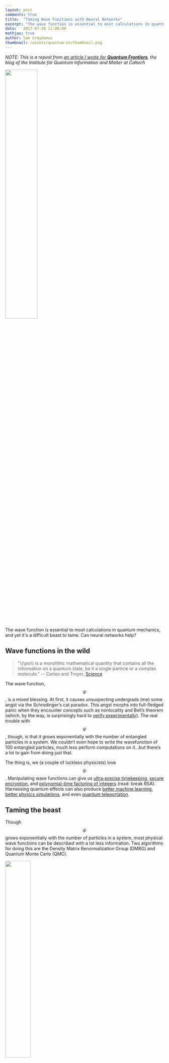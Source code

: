 ```yaml
---
layout: post
comments: true
title:  "Taming Wave Functions with Neural Networks"
excerpt: "The wave function is essential to most calculations in quantum mechanics but it's a difficult beast to tame. Can neural networks help?"
date:   2017-07-28 11:00:00
mathjax: true
author: Sam Greydanus
thumbnail: /assets/quantum-nn/thumbnail.png
---
```


_NOTE: This is a repost from [an article I wrote for **Quantum Frontiers**](https://quantumfrontiers.com/2017/08/02/taming-wave-functions-with-neural-networks/), the blog of the Institute for Quantum Information and Matter at Caltech_

<div class="imgcap">
    <img src="/assets/quantum-nn/wavf-ski.jpg" width="45%">
</div>

The wave function is essential to most calculations in quantum mechanics, and yet it's a difficult beast to tame. Can neural networks help?

## Wave functions in the wild

> "\\(\psi\\) is a monolithic mathematical quantity that contains all the information on a quantum state, be it a single particle or a complex molecule." -- Carleo and Troyer, [Science](http://science.sciencemag.org/content/355/6325/602.full)

The wave function, $$\psi$$ , is a mixed blessing. At first, it causes unsuspecting undergrads (me) some angst via the Schrodinger’s cat paradox. This angst morphs into full-fledged panic when they encounter concepts such as nonlocality and Bell’s theorem (which, by the way, is surprisingly hard to [verify experimentally](https://phys.org/news/2017-02-physicists-loophole-bell-inequality-year-old.html)). The real trouble with $$\psi$$, though, is that it grows exponentially with the number of entangled particles in a system. We couldn’t even hope to write the wavefunction of 100 entangled particles, much less perform computations on it…but there’s a lot to gain from doing just that.

The thing is, we (a couple of luckless physicists) love $$\psi$$ . Manipulating wave functions can give us [ultra-precise timekeeping](https://www.nature.com/news/2010/100331/full/news.2010.163.html), [secure encryption](http://physicsworld.com/cws/article/news/2017/jul/11/quantum-satellites-demonstrate-teleportation-and-encryption), and [polynomial-time factoring of integers](https://quantumfrontiers.com/2013/03/17/post-quantum-cryptography/) (read: break RSA). Harnessing quantum effects can also produce [better machine learning](https://www.technologyreview.com/s/544421/googles-quantum-dream-machine/), [better physics simulations](https://phys.org/news/2013-10-feynman-wasnt-quantum-dynamics-ground.html), and even [quantum teleportation](https://quantumfrontiers.com/2012/09/17/how-to-build-a-teleportation-machine-teleportation-protocol/).

## Taming the beast

Though $$\psi$$  grows exponentially with the number of particles in a system, most physical wave functions can be described with a lot less information. Two algorithms for doing this are the Density Matrix Renormalization Group (DMRG) and Quantum Monte Carlo (QMC).

<div class="imgcap">
    <img src="/assets/quantum-nn/bonsai.png" width="40%">
</div>

**Density Matrix Renormalization Group (DMRG).** Imagine we want to learn about trees, but studying a full-grown, 50-foot tall tree in the lab is too unwieldy. One idea is to keep the tree small, like a bonsai tree. DMRG is an algorithm which, like a bonsai gardener, prunes the wave function while preserving its most important components. It produces a compressed version of the wave function called a Matrix Product State (MPS). One issue with DMRG is that it doesn’t extend particularly well to 2D and 3D systems.

<div class="imgcap">
    <img src="/assets/quantum-nn/leaf.jpg" width="20%">
    <img src="/assets/quantum-nn/acorn.jpg" width="20%">
    <img src="/assets/quantum-nn/bark.jpg" width="20%">
</div>

**Quantum Monte Carlo (QMC).** Another way to study the concept of “tree” in a lab (bear with me on this metaphor) would be to study a bunch of leaf, seed, and bark samples. Quantum Monte Carlo algorithms do this with wave functions, taking “samples” of a wave function (pure states) and using the properties and frequencies of these samples to build a picture of the wave function as a whole. The difficulty with QMC is that it treats the wave function as a black box. We might ask, “how does flipping the spin of the third electron affect the total energy?” and QMC wouldn’t have much of a physical answer.

## Brains $$\gg$$ Brawn

<div class="imgcap_noborder">
    <img src="/assets/quantum-nn/nqs.jpg" width="50%">
    <div class="thecap" style="text-align:left">A schema of the Neural Quantum State (NQS) model introduced By Carleo and Troyer. The model has a Restricted Boltzman Machine (RBM) architecture. Increasing <em>M</em>, the number of units in the hidden layer, increases accuracy.</div>
</div>

Neural Quantum States (NQS). Some state spaces are far too large for even Monte Carlo to sample adequately. Suppose now we’re studying a forest full of different species of trees. If one type of tree vastly outnumbers the others, choosing samples from random trees isn’t an efficient way to map biodiversity. Somehow, we need to make the sampling process “smarter”. Last year, Google DeepMind used a technique called deep reinforcement learning to do just that – and achieved fame for [defeating the world champion human Go player.](https://deepmind.com/research/alphago/) 

A recent [Science paper](http://science.sciencemag.org/content/355/6325/602.full) by Carleo and Troyer (2017) used the same technique to make QMC “smarter” and effectively compress wave functions with neural networks. This approach, called “Neural Quantum States (NQS)”, produced several state-of-the-art results.

<div class="imgcap_noborder">
    <img src="/assets/quantum-nn/mps-learn-schema.png" width="100%">
    <div class="thecap" style="text-align:left;">A schema of the neural network model I used to obtain MPS coefficients. The Hamiltonian I'm using is a Heisenberg Hamiltonain plus extra coupling terms (see <a href="https://github.com/greydanus/psi0nn/blob/master/static/greydanus-dartmouth-thesis.pdf">my thesis</a> for details). Colors denote the magnitudes of scalar matrix elements.</div>
</div>

**My thesis.** My undergraduate thesis, which I conducted under fearless [Professor James Whitfield](http://jdwhitfield.com/) of Dartmouth College, centered upon much the same idea. In fact, I had to abandon some of my initial work after reading the NQS paper. I then focused on using machine learning techniques to obtain MPS coefficients. Like Carleo and Troyer, I used neural networks to approximate  \psi . Unlike Carleo and Troyer, I trained my model to output a set of Matrix Product State coefficients which have physical meaning (MPS coefficients always correspond to a certain state and site, e.g. “spin up, electron number 3”).

$$
  \label{eqn:mps-definition}
  \lvert \psi_{mps} \rangle=\sum_{s_1,\dots,s_N=1}^d Tr(A[1]^{s_1}, \dots A[N]^{s_N}) \lvert s_1, \dots s_N \rangle
$$

**A word about MPS.** I should quickly explain what, exactly, a Matrix Product State _is_. Check out the equation above, which is the definition of MPS. The idea is to multiply a set of matrices, $$A$$ together and take the trace of the result. Each $$A$$ matrix corresponds to a particular site, $$A[n]$$, (e.g. "electron 3") and a particular state, $$A^{s_i}$$ (e.g. "spin $$\frac{1}{2}$$"). Each of the values obtained from the trace operation becomes a single coefficient of $$\psi$$, corresponding to a particular state $$\lvert s_1, \dots s_N \rangle$$.

## Does it work?

**Yes – for small systems.** In my thesis, I considered a toy system of 4 spin-\frac{1}{2} particles interacting via the Heisenberg Hamiltonian. Solving this system is not difficult so I was able to focus on fitting the two disparate parts – machine learning and Matrix Product States – together.

Success! My model solved for ground states with arbitrary precision. Even more interestingly, I used it to automatically obtain MPS coefficients. Shown below, for example, is a visualization of my model’s coefficients for the [GHZ state](https://en.wikipedia.org/wiki/Greenberger%E2%80%93Horne%E2%80%93Zeilinger_state), compared with coefficients [taken from the literature](http://www2.mpq.mpg.de/Theorygroup/CIRAC/wiki/images/9/9f/Eckholt_Diplom.pdf).

<div class="imgcap_noborder">
    <img src="/assets/quantum-nn/ghz-literature.png" width="46%">
    <img src="/assets/quantum-nn/ghz-mps-learn.png" width="46%">
    <img src="/assets/quantum-nn/ghz-colorscale.png" width="7%">
    <div class="thecap" style="text-align:left;">A visual comparison of a 4-site Matrix Product State for the GHZ state <b>a)</b> listed in the literature <b>b)</b> obtained from my neural network model.</div>
</div>

**Limitations.** The careful reader might point out that, according to the schema of my model (above), I still have to write out the full wave function. To scale my model up, I instead trained it variationally over a subspace of the Hamiltonian (just as the authors of the NQS paper did). Results are decent for larger (10-20 particle) systems, but the training itself [is still unstable](https://stats.stackexchange.com/questions/265964/why-is-deep-reinforcement-learning-unstable). I’ll finish ironing out the details soon, so keep an eye on arXiv[^fn1] :).

## Looking beyond fundamental research

<div class="imgcap_noborder">
    <img src="/assets/quantum-nn/qcomputer.jpg" width="40%">
    <div class="thecap" style="text-align:center">A quantum computer developed by Joint Quantum Institute, U. Maryland.</div>
</div>

Quantum computing is a field that’s poised to [take on commercial relevance](https://www.nature.com/news/quantum-computers-ready-to-leap-out-of-the-lab-in-2017-1.21239). Taming the wave function is one of the big hurdles we need to clear before this happens. Hopefully my findings will have a small role to play in making this happen.

On a more personal note, thank you for reading about my work. As a recent undergrad, I’m still new to research and I’d love to hear constructive comments or criticisms. If you found this post interesting, check out my research blog.

[^fn1]: arXiv is an online library for electronic preprints of scientific papers